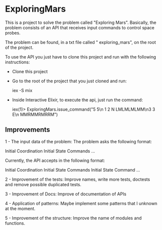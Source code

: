 # ExploringMars

This is a project to solve the problem called "Exploring Mars".
Basically, the problem consists of an API that receives input commands to control space probes.

The problem can be found, in a txt file called " exploring_mars", on the root of the project.

To use the API you just have to clone this project and run with the following instructions:
- Clone this project

- Go to the root of the project that you just cloned and run:
 
  iex -S mix

- Inside Interactive Elixir, to execute the api, just run the command:

  iex(1)> ExploringMars.issue_command("5 5\n 1 2 N LMLMLMLMM\n3 3 E\n MMRMMRMRRM")



## Improvements
1 - The input data of the problem:
The problem asks the following format:

Initial Coordination
Initial State
Commands
...

Currently, the API accepts in the following format:

Initial Coordination
Initial State Commands
Initial State Command
...

2 - Improvement of the tests:
Improve names, write more tests, doctests and remove possible duplicated tests.

3 - Improvement of Docs:
Improve of documentation of APIs

4 - Application of patterns:
Maybe implement some patterns that I unknown at the moment.

5 - Improvement of the structure:
Improve the name of modules and functions.

